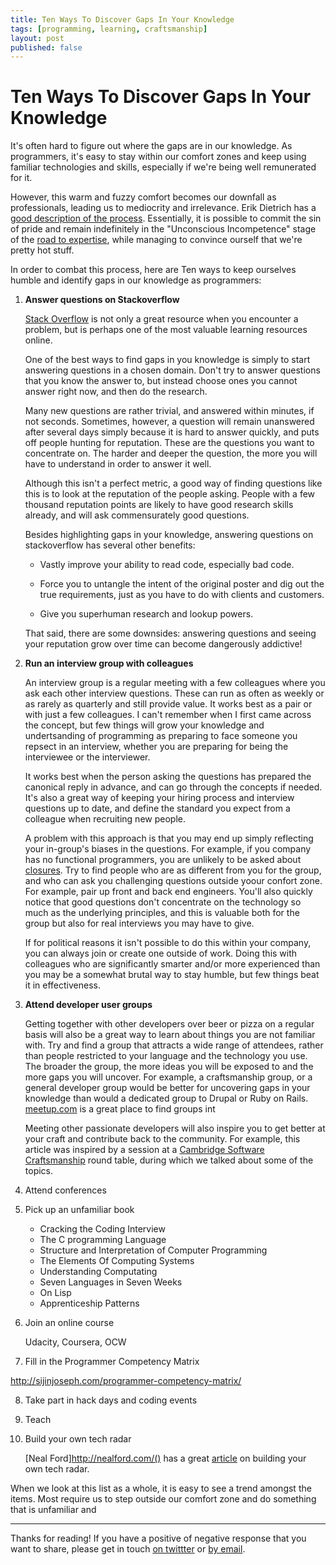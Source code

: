 ```yaml
---
title: Ten Ways To Discover Gaps In Your Knowledge
tags: [programming, learning, craftsmanship]
layout: post
published: false
---
```


<!--]()-->

Ten Ways To Discover Gaps In Your Knowledge
===========================================

It's often hard to figure out where the gaps are in our knowledge. As programmers, it's easy to stay within our comfort zones and keep using familiar technologies and skills, especially if we're being well remunerated for it.

However, this warm and fuzzy comfort becomes our downfall as professionals, leading us to mediocrity and irrelevance. Erik Dietrich has a [good description of the process](http://www.daedtech.com/how-developers-stop-learning-rise-of-the-expert-beginner). Essentially, it is possible to commit the sin of pride and remain indefinitely in the "Unconscious Incompetence" stage of the [road to expertise](http://en.wikipedia.org/wiki/Four_stages_of_competence), while managing to convince ourself that we're pretty hot stuff. 

In order to combat this process, here are Ten ways to keep ourselves humble and identify gaps in our knowledge as programmers:

 1. **Answer questions on Stackoverflow** 

    [Stack Overflow](http://stackoverflow.com) is not only a great resource when you encounter a problem, but is perhaps one of the most valuable learning resources online. 

    One of the best ways to find gaps in you knowledge is simply to start answering questions in a chosen domain. Don't try to answer questions that you know the answer to, but instead choose ones you cannot answer right now, and then do the research. 
    
    Many new questions are rather trivial, and answered within minutes, if not seconds. Sometimes, however, a question will remain unanswered after several days simply because it is hard to answer quickly, and puts off people hunting for reputation. These are the questions you want to concentrate on. The harder and deeper the question, the more you will have to understand in order to answer it well.
    
    Although this isn't a perfect metric, a good way of finding questions like this is to look at the reputation of the people asking. People with a few thousand reputation points are likely to have good research skills already, and will ask commensurately good questions.

    Besides highlighting gaps in your knowledge, answering questions on stackoverflow has several other benefits:

    * Vastly improve your ability to read code, especially bad code.

    * Force you to untangle the intent of the original poster and dig out the true requirements, just as you have to do with clients and customers.
   
    * Give you superhuman research and lookup powers.

    That said, there are some downsides: answering questions and seeing your reputation grow over time can become dangerously addictive!

 2. **Run an interview group with colleagues**

    An interview group is a regular meeting with a few colleagues where you ask each other interview questions. These can run as often as weekly or as rarely as quarterly and still provide value. It works best as a pair or with just a few colleagues. I can't remember when I first came across the concept, but few things will grow your knowledge and undertsanding of programming as preparing to face someone you repsect in an interview, whether you are preparing for being the interviewee or the interviewer.

    It works best when the person asking the questions has prepared the canonical reply in advance, and can go through the concepts if needed. It's also a great way of keeping your hiring process and interview questions up to date, and define the standard you expect from a colleague when recruiting new people.

    A problem with this approach is that you may end up simply reflecting your in-group's biases in the questions. For example, if you company has no functional programmers, you are unlikely to be asked about [closures](http://stackoverflow.com/questions/36636/what-is-a-closure). Try to find people who are as different from you for the group, and who can ask you challenging questions outside yoour confort zone. For example, pair up front and back end engineers. You'll also quickly notice that good questions don't concentrate on the technology so much as the underlying principles, and this is valuable both for the group but also for real interviews you may have to give.
    
    If for political reasons it isn't possible to do this within your company, you can always join or create one outside of work. Doing this with colleagues who are significantly smarter and/or more experienced than you may be a somewhat brutal way to stay humble, but few things beat it in effectiveness.

 3. **Attend developer user groups**

    Getting together with other developers over beer or pizza on a regular basis will also be a great way to learn about things you are not familiar with. Try and find a group that attracts a wide range of attendees, rather than people restricted to your language and the technology you use. The broader the group, the more ideas you will be exposed to and the more gaps you will uncover. For example, a craftsmanship group, or a general developer group would be better for uncovering gaps in your knowledge than would a dedicated group to Drupal or Ruby on Rails. [meetup.com](http://meetup.com) is a great place to find groups int 

    Meeting other passionate developers will also inspire you to get better at your craft and contribute back to the community. For example, this article was inspired by a session at a [Cambridge Software Craftsmanship](http://www.meetup.com/Cambridge-Software-Craftsmanship/) round table, during which we talked about some of the topics.  

 4. Attend conferences

 5. Pick up an unfamiliar book

    * Cracking the Coding Interview
    * The C programming Language
    * Structure and Interpretation of Computer Programming
    * The Elements Of Computing Systems
    * Understanding Computating
    * Seven Languages in Seven Weeks
    * On Lisp
    * Apprenticeship Patterns

 6. Join an online course

    Udacity, Coursera, OCW

 7. Fill in the Programmer Competency Matrix 
 
   http://sijinjoseph.com/programmer-competency-matrix/

 8. Take part in hack days and coding events

 9. Teach

 10. Build your own tech radar

     [Neal Ford]http://nealford.com/() has a great [article](http://nealford.com/memeagora/2013/05/28/build_your_own_technology_radar.html) on building your own tech radar.

When we look at this list as a whole, it is easy to see a trend amongst the items. Most require us to step outside our comfort zone and do something that is unfamiliar and  

---

Thanks for reading! If you have a positive of negative response that you want to share, please get in touch [on twittter](http://twitter.com/fractallambda) or [by email](mailto:brice@fractallambda.com).
